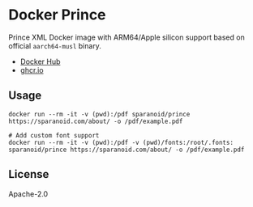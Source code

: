 # Docker Prince

Prince XML Docker image with ARM64/Apple silicon support based on official `aarch64-musl` binary.

- [Docker Hub](https://hub.docker.com/r/sparanoid/prince)
- [ghcr.io](https://github.com/users/sparanoid/packages/container/package/prince)

## Usage

```fish
docker run --rm -it -v (pwd):/pdf sparanoid/prince https://sparanoid.com/about/ -o /pdf/example.pdf

# Add custom font support
docker run --rm -it -v (pwd):/pdf -v (pwd)/fonts:/root/.fonts: sparanoid/prince https://sparanoid.com/about/ -o /pdf/example.pdf
```

## License

Apache-2.0

